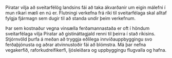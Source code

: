 Píratar vilja að sveitarfélög landsins fái að taka ákvarðanir um eigin málefni í mun ríkari mæli en nú er. Flutningi verkefna frá ríki til sveitarfélaga skal alltaf fylgja fjármagn sem dugir til að standa undir þeim verkefnum.

Þar sem kostnaður vegna vinsælla ferðamannastaða er oft í höndum sveitarfélaga vilja Píratar að gistináttagjald renni til þeirra í stað ríkisins. Stjórnvöld þurfa á meðan að tryggja eðlilega innviðauppbyggingu svo ferðaþjónusta og aðrar atvinnustoðir fái að blómstra. Má þar nefna vegakerfið, raforkudreifikerfi, ljósleiðara og uppbyggingu flugvalla og hafna.
